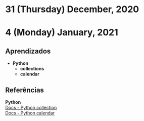 # 31 (Thursday) December, 2020

# 4 (Monday) January, 2021

## Aprendizados

- **Python**
  - **collections**  
  - **calendar**  

## Referências

**Python**  
[Docs - Python collection](https://docs.python.org/3/library/collections.html)  
[Docs - Python calendar](https://docs.python.org/3/library/calendar.html)  

